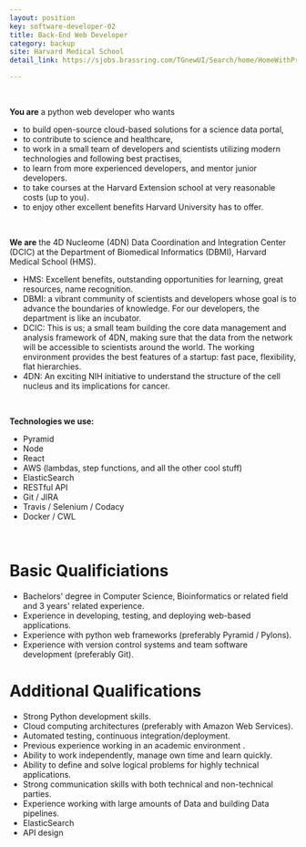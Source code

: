 ```yaml
---
layout: position
key: software-developer-02
title: Back-End Web Developer
category: backup
site: Harvard Medical School 
detail_link: https://sjobs.brassring.com/TGnewUI/Search/home/HomeWithPreLoad?partnerid=25240&siteid=5341&PageType=JobDetails&jobid=1332016#jobDetails=1332016_5341

---
```

<br>

**You are** a python web developer who wants

- to build open-source cloud-based solutions for a science data portal,
- to contribute to science and healthcare,
- to work in a small team of developers and scientists utilizing modern technologies and following best practises, 
- to learn from more experienced developers, and mentor junior developers.
- to take courses at the Harvard Extension school at very reasonable costs (up to you).
- to enjoy other excellent benefits Harvard University has to offer.

<br class="no-print" />

**We are** the 4D Nucleome (4DN) Data Coordination and Integration Center (DCIC) at the Department of Biomedical Informatics (DBMI), Harvard Medical School (HMS).

- HMS: Excellent benefits, outstanding opportunities for learning, great resources, name recognition.
- DBMI: a vibrant community of scientists and developers whose goal is to advance the boundaries of knowledge. For our developers, the department is like an incubator.
- DCIC: This is us; a small team building the core data management and analysis framework of 4DN, making sure that the data from the network will be accessible to scientists around the world. The working environment provides the best features of a startup: fast pace, flexibility, flat hierarchies.
- 4DN: An exciting NIH initiative to understand the structure of the cell nucleus and its implications for cancer.

<br class="no-print" />

**Technologies we use:**

- Pyramid
- Node
- React
- AWS (lambdas, step functions, and all the other cool stuff)
- ElasticSearch
- RESTful API
- Git / JIRA
- Travis / Selenium / Codacy
- Docker / CWL

<br class="no-print" />

# Basic Qualificiations
- Bachelors' degree in Computer Science, Bioinformatics or related field and 3 years' related experience.
- Experience in developing, testing, and deploying web-based applications.
- Experience with python web frameworks (preferably Pyramid / Pylons).
- Experience with version control systems and team software development (preferably Git).

# Additional Qualifications
- Strong Python development skills.
- Cloud computing architectures (preferably with Amazon Web Services).
- Automated testing, continuous integration/deployment.
- Previous experience working in an academic environment .
- Ability to work independently, manage own time and learn quickly. 
- Ability to define and solve logical problems for highly technical applications.
- Strong communication skills with both technical and non-technical parties. 
- Experience working with large amounts of Data and building Data pipelines.
- ElasticSearch
- API design

